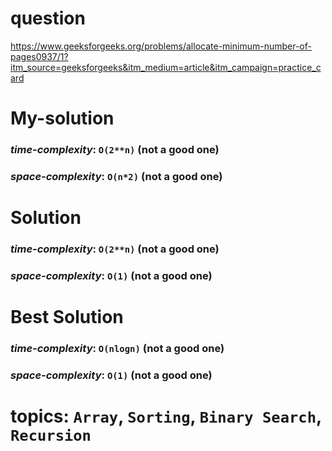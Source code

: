 # question
https://www.geeksforgeeks.org/problems/allocate-minimum-number-of-pages0937/1?itm_source=geeksforgeeks&itm_medium=article&itm_campaign=practice_card

# **My-solution**

### _time-complexity_: `O(2**n)` (not a good one)
### _space-complexity_: `O(n*2)` (not a good one)

# **Solution**

### _time-complexity_: `O(2**n)` (not a good one)
### _space-complexity_: `O(1)` (not a good one)

# **Best Solution**

### _time-complexity_: `O(nlogn)` (not a good one)
### _space-complexity_: `O(1)` (not a good one)

# topics: `Array`, `Sorting`, `Binary Search`, `Recursion`
